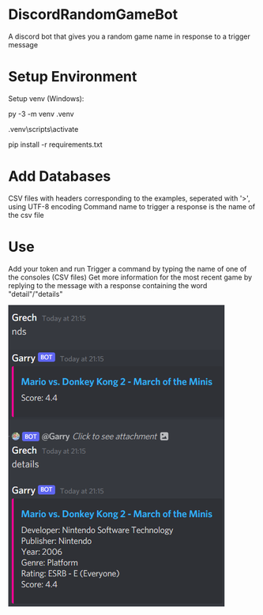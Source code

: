 # DiscordRandomGameBot
A discord bot that gives you a random game name in response to a trigger message

# Setup Environment
Setup venv (Windows):

py -3 -m venv .venv

.venv\scripts\activate

pip install -r requirements.txt

# Add Databases
CSV files with headers corresponding to the examples, seperated with '>', using UTF-8 encoding
Command name to trigger a response is the name of the csv file
# Use
Add your token and run
Trigger a command by typing the name of one of the consoles (CSV files)
Get more information for the most recent game by replying to the message with a response containing the word "detail"/"details"

![alt text](https://github.com/GrechTech/DiscordRandomGameBot/blob/main/example.png?raw=true)

